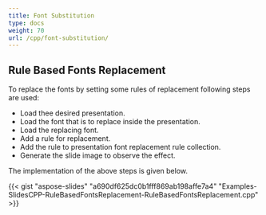 ```yaml
---
title: Font Substitution
type: docs
weight: 70
url: /cpp/font-substitution/
---
```


## **Rule Based Fonts Replacement**
To replace the fonts by setting some rules of replacement following steps are used:

- Load thee desired presentation.
- Load the font that is to replace inside the presentation.
- Load the replacing font.
- Add a rule for replacement.
- Add the rule to presentation font replacement rule collection.
- Generate the slide image to observe the effect.

The implementation of the above steps is given below.

{{< gist "aspose-slides" "a690df625dc0b1fff869ab198affe7a4" "Examples-SlidesCPP-RuleBasedFontsReplacement-RuleBasedFontsReplacement.cpp" >}}


